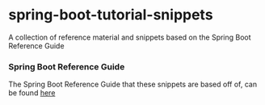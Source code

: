 # spring-boot-tutorial-snippets
A collection of reference material and snippets based on the Spring Boot Reference Guide

### Spring Boot Reference Guide
The Spring Boot Reference Guide that these snippets are based off of, can be found [here](https://docs.spring.io/spring-boot/docs/1.5.7.RELEASE/reference/pdf/spring-boot-reference.pdf)